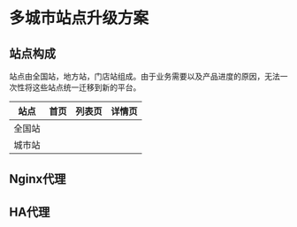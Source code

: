 # 多城市站点升级方案

## 站点构成
 站点由全国站，地方站，门店站组成。由于业务需要以及产品进度的原因，无法一次性将这些站点统一迁移到新的平台。

| 站点        | 首页           | 列表页| 详情页|
| ----------- |:--------------:| -----:| -----:|
| 全国站      |                |       |       |
| 城市站      |                |       |       |

## Nginx代理

## HA代理
